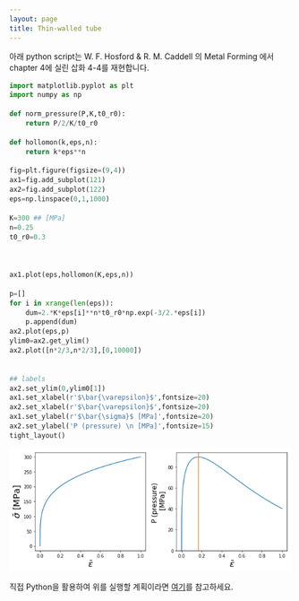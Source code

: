 ```yaml
---
layout: page
title: Thin-walled tube
---
```


아래 python script는 W. F. Hosford & R. M. Caddell 의 Metal Forming
에서 chapter 4에 실린 삽화 4-4를 재현합니다.


```python
import matplotlib.pyplot as plt
import numpy as np

def norm_pressure(P,K,t0_r0):
	return P/2/K/t0_r0

def hollomon(k,eps,n):
	return k*eps**n

fig=plt.figure(figsize=(9,4))
ax1=fig.add_subplot(121)
ax2=fig.add_subplot(122)
eps=np.linspace(0,1,1000)

K=300 ## [MPa]
n=0.25
t0_r0=0.3



ax1.plot(eps,hollomon(K,eps,n))

p=[]
for i in xrange(len(eps)):
	dum=2.*K*eps[i]**n*t0_r0*np.exp(-3/2.*eps[i])
	p.append(dum)
ax2.plot(eps,p)
ylim0=ax2.get_ylim()
ax2.plot([n*2/3,n*2/3],[0,10000])


## labels
ax2.set_ylim(0,ylim0[1])
ax1.set_xlabel(r'$\bar{\varepsilon}$',fontsize=20)
ax2.set_xlabel(r'$\bar{\varepsilon}$',fontsize=20)
ax1.set_ylabel(r'$\bar{\sigma}$ [MPa]',fontsize=20)
ax2.set_ylabel('P (pressure) \n [MPa]',fontsize=15)
tight_layout()
```

<img src="/images/examples/output_2_0.png" width="600">



직접 Python을 활용하여 위를 실행할 계획이라면 [여기](https://github.com/youngung/lectures/blob/master/ipynb/fig4-4_metalforming_hosford%26caddell.ipynb)를 참고하세요.
